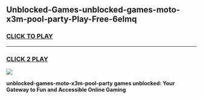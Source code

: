 
## Unblocked-Games-unblocked-games-moto-x3m-pool-party-Play-Free-6elmq
<h3>
<a href="https://premium76.site?title=unblocked-games-moto-x3m-pool-party&ref=10A">CLICK TO PLAY</a></h3>
<hr>

<h3>
<a href="https://premium76.site?title=unblocked-games-moto-x3m-pool-party&ref=10A">CLICK 2 PLAY</a>
  
</h3>

<a href="https://premium76.site?title=unblocked-games-moto-x3m-pool-party&ref=10A"><img src="https://clearcache.store/games.png"></a>


**unblocked-games-moto-x3m-pool-party games unblocked: Your Gateway to Fun and Accessible Online Gaming**
